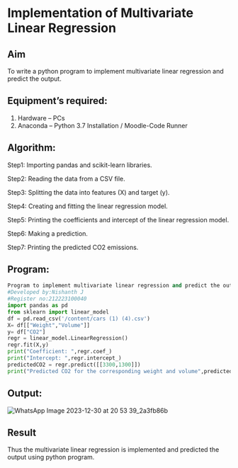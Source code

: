 # Implementation of Multivariate Linear Regression
## Aim
To write a python program to implement multivariate linear regression and predict the output.
## Equipment’s required:
1.	Hardware – PCs
2.	Anaconda – Python 3.7 Installation / Moodle-Code Runner
## Algorithm:
Step1:
Importing pandas and scikit-learn libraries.

Step2:
Reading the data from a CSV file.

Step3:
Splitting the data into features (X) and target (y).

Step4:
Creating and fitting the linear regression model.

Step5:
Printing the coefficients and intercept of the linear regression model.

Step6:
Making a prediction.

Step7:
Printing the predicted CO2 emissions.
## Program:
```python
Program to implement multivariate linear regression and predict the output
#Developed by:Nishanth J
#Register no:212223100040
import pandas as pd
from sklearn import linear_model
df = pd.read_csv('/content/cars (1) (4).csv')
X= df[["Weight","Volume"]]
y= df["CO2"]
regr = linear_model.LinearRegression()
regr.fit(X,y)
print("Coefficient: ",regr.coef_)
print("Intercept: ",regr.intercept_)
predictedCO2 = regr.predict([[3300,1300]])
print("Predicted CO2 for the corresponding weight and volume",predictedCO2)
```
## Output:
![WhatsApp Image 2023-12-30 at 20 53 39_2a3fb86b](https://github.com/23004027/Multivariate-Linear-Regression/assets/138956447/dd4b3f82-9c6e-487d-bbe5-c37eef2a4941)



## Result
Thus the multivariate linear regression is implemented and predicted the output using python program.
